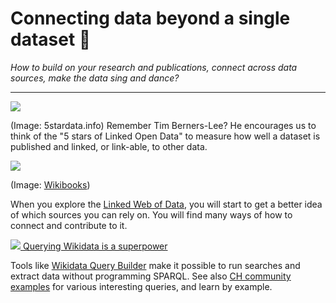 # Connecting data beyond a single dataset 🚧

_How to build on your research and publications, connect across data sources, make the data sing and dance?_

---

[![](https://opendata.utou.ch/presentations/bfh%202019.10/img/tblfivestars.jpg)](http://5stardata.info/)
    
(Image: 5stardata.info) Remember Tim Berners-Lee? He encourages us to think of the "5 stars of Linked Open Data" to measure how well a dataset is published and linked, or link-able, to other data.

![](https://hackmd.io/_uploads/HyCaAaO02.png)

(Image: [Wikibooks](https://en.wikibooks.org/wiki/SPARQL/WIKIDATA_Qualifiers,_References_and_Ranks))

When you explore the [Linked Web of Data](https://lod-cloud.net/), you will start to get a better idea of which sources you can rely on. You will find many ways of how to connect and contribute to it.

[![](https://i.imgur.com/9pBrh2S.png) Querying Wikidata is a superpower](https://tech-news.wikimedia.de/en/2021/08/23/wikidatas-query-builder-your-new-superpower-in-the-world-of-open-data/)

Tools like [Wikidata Query Builder](https://www.wikidata.org/wiki/User:AnBuKu/My_query_tinkering) make it possible to run searches and extract data without programming SPARQL. See also [CH community examples](https://db.schoolofdata.ch/event/1) for various interesting queries, and learn by example.
